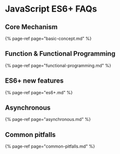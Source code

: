 # JavaScript ES6+ FAQs

## Core Mechanism

{% page-ref page="basic-concept.md" %}

## Function & Functional Programming

{% page-ref page="functional-programming.md" %}

## ES6+ new features

{% page-ref page="es6+.md" %}

## Asynchronous

{% page-ref page="asynchronous.md" %}

## Common pitfalls

{% page-ref page="common-pitfalls.md" %}

